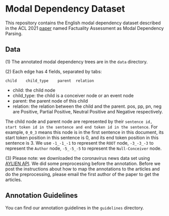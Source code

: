 # Modal Dependency Dataset

This repository contains the English modal dependency dataset described in the ACL 2021 [paper](https://aclanthology.org/2021.acl-long.122/) named Factuality Assessment as Modal Dependency Parsing.


## Data
(1) The annotated modal dependency trees are in the `data` directory.

(2) Each edge has 4 fields, separated by tabs:
```
child    child_type    parent  relation
```
- child: the child node
- child_type: the child is a conceiver node or an event node
- parent: the parent node of this child
- relation: the relation between the child and the parent. pos, pp, pn, neg are Positive, Partial Positive, Neutral Positive and Negative respectively.

The child node and parent node are represented by their `sentence id, start token id in the sentence and end token id in the sentence`. For example, `0_0_3` means this node is in the first sentence in this document, its start token position in this sentence is 0, and its end token position in this sentence is 3. We use `-1_-1_-1` to represent the `ROOT` node, `-3_-3_-3` to represent the `Author` node, `-5_-5_-5` to represent the `Null-Conceiver` node.

(3) Please note: we downloaded the coronavirus news data set using [AYLIEN API](https://aylien.com/blog/free-coronavirus-news-dataset). We did some preprocessing before the annotation. Before we post the instructions about how to map the annotations to the articles and do the preprocessing, please email the first author of the paper to get the articles.


## Annotation Guidelines
You can find our annotation guidelines in the `guidelines` directory.
